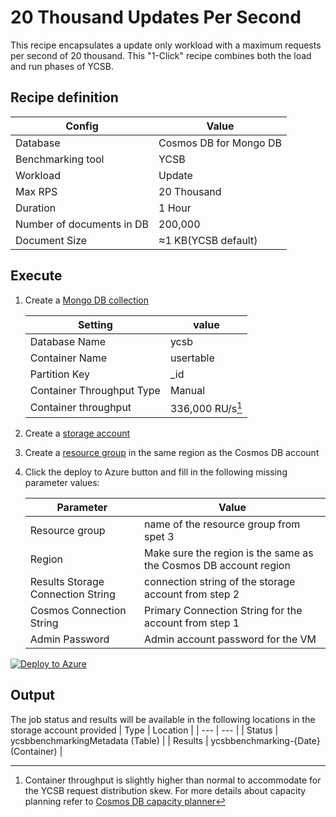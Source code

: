 # 20 Thousand Updates Per Second
This recipe encapsulates a update only workload with a maximum requests per second of 20 thousand. This "1-Click" recipe combines both the load and run phases of YCSB.

## Recipe definition 

|  Config   |  Value   |
| --- | --- |
| Database | Cosmos DB for Mongo DB |
| Benchmarking tool | YCSB |
| Workload | Update |
| Max RPS | 20 Thousand |
| Duration | 1 Hour |
| Number of documents in DB |200,000 |
| Document Size | ≈1 KB(YCSB default) |

## Execute
1. Create a [Mongo DB collection](https://learn.microsoft.com/en-us/azure/cosmos-db/mongodb/quickstart-java)

   |  Setting   |  value  | 
   | --- | --- |
   | Database Name | ycsb | 
   | Container Name | usertable | 
   | Partition Key  | _id |
   | Container Throughput Type | Manual |  
   | Container throughput | 336,000 RU/s[^1] |

[^1]: Container throughput is slightly higher than normal to accommodate for the YCSB request distribution skew. For more details about capacity planning refer to [Cosmos DB capacity planner](https://learn.microsoft.com/en-us/azure/cosmos-db/mongodb/estimate-ru-capacity-planner)  
   
2. Create a [storage account](https://learn.microsoft.com/en-us/azure/storage/common/storage-account-create?tabs=azure-portal) 
3. Create a [resource group](https://learn.microsoft.com/en-us/azure/azure-resource-manager/management/manage-resource-groups-portal) in the same region as the Cosmos DB account 
4. Click the deploy to Azure button and fill in the following missing parameter values:

   |  Parameter   |  Value  |
   | --- | --- |
   | Resource group | name of the resource group from spet 3 |
   | Region | Make sure the region is the same as the Cosmos DB account region |
   | Results Storage Connection String | connection string of the storage account from step 2 |
   | Cosmos Connection String  | Primary Connection String for the account from step 1 |
   | Admin Password | Admin account password for the VM |
    
[![Deploy to Azure](https://aka.ms/deploytoazurebutton)](https://portal.azure.com/#create/Microsoft.Template/uri/https%3A%2F%2Fraw.githubusercontent.com%2FAzure%2Fazure-db-benchmarking%2Fmain%2Fcosmos%2Fmongoapi%2Ftools%2Fjava%2Fycsb%2Frecipes%2Fupdate%2F20-thousand-rps-update%2Fazuredeploy.json)

## Output
The job status and results will be available in the following locations in the storage account provided
| Type | Location |
| --- | --- |
| Status  | ycsbbenchmarkingMetadata (Table) |
| Results | ycsbbenchmarking-{Date} (Container) |



